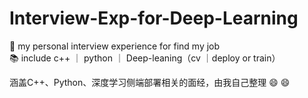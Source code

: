 # Interview-Exp-for-Deep-Learning
🌟 my personal interview experience for find my job  
📚 include c++ ｜ python ｜ Deep-leaning（cv ｜deploy or train）  

涵盖C++、Python、深度学习侧端部署相关的面经，由我自己整理 😄 😄  
